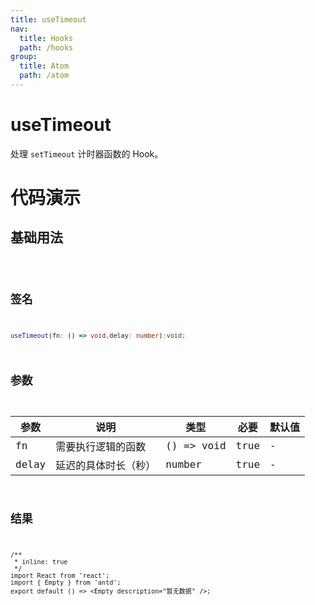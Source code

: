 ```yaml
---
title: useTimeout
nav:
  title: Hooks
  path: /hooks
group:
  title: Atom
  path: /atom
---
```


# useTimeout

处理 `setTimeout` 计时器函数的 Hook。

# 代码演示

## 基础用法

<code src="./example/ExampleBasic.tsx" />

## 签名

```ts
useTimeout(fn: () => void,delay: number):void;
```

## 参数

| 参数  | 说明                 | 类型       | 必要 | 默认值 |
| ----- | -------------------- | ---------- | ---- | ------ |
| fn    | 需要执行逻辑的函数   | () => void | true | -      |
| delay | 延迟的具体时长（秒） | number     | true | -      |

## 结果

```tsx
/**
 * inline: true
 */
import React from 'react';
import { Empty } from 'antd';
export default () => <Empty description="暂无数据" />;
```

